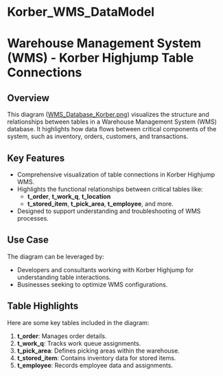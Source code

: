 # Korber_WMS_DataModel
# Warehouse Management System (WMS) - Korber Highjump Table Connections

## Overview
This diagram ([WMS_Database_Korber.png](WMS_Database_Korber.png)) visualizes the structure and relationships between tables in a Warehouse Management System (WMS) database. It highlights how data flows between critical components of the system, such as inventory, orders, customers, and transactions.

## Key Features
- Comprehensive visualization of table connections in Korber Highjump WMS.
- Highlights the functional relationships between critical tables like:
  - **t_order**, **t_work_q**, **t_location**
  - **t_stored_item**, **t_pick_area**, **t_employee**, and more.
- Designed to support understanding and troubleshooting of WMS processes.

## Use Case
The diagram can be leveraged by:
- Developers and consultants working with Korber Highjump for understanding table interactions.
- Businesses seeking to optimize WMS configurations.

## Table Highlights
Here are some key tables included in the diagram:
1. **t_order**: Manages order details.
2. **t_work_q**: Tracks work queue assignments.
3. **t_pick_area**: Defines picking areas within the warehouse.
4. **t_stored_item**: Contains inventory data for stored items.
5. **t_employee**: Records employee data and assignments.

